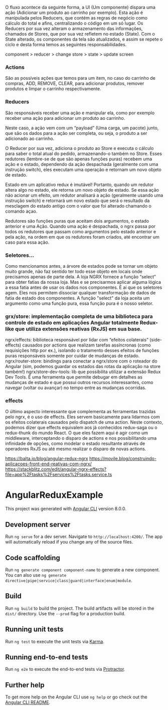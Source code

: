 
O fluxo acontece da seguinte forma, a UI (Um componente) dispara uma ação (Adicionar um produto ao carrinho por exemplo).
Esta ação é manipulada pelos Reducers, que contém as regras de negócio como cálculo do total e afins, centralizando o código em um só lugar.
Os Reducers por sua vez alteram o armazenamento das informações, chamados de Stores, que por sua vez refletem no estado (State).
Com o State alterado, os componentes da tela são atualizados, e assim se repete o ciclo e desta forma temos as seguintes responsabilidades.

component > reducer > change store > state > update screen 


### Actions 

São as possíveis ações que temos para um item, no caso do carrinho de compras, ADD, REMOVE, CLEAR, para adicionar produtos, remover produtos e limpar o carrinho respectivamente.

### Reducers
São responsáveis receber uma ação e manipular ela, como por exemplo receber uma ação para adicionar um produto ao carrinho.

Neste caso, a ação vem com um “payload” (Uma carga, um pacote) junto, que são os dados para a ação ser completa, ou seja, o produto a ser adicionado ao carrinho.

O Reducer por sua vez, adiciona o produto ao Store e executa o cálculo para saber o total atual do pedido, armazenando-o também no Store.
Esses redutores (lembre-se de que são apenas funções puras) recebem uma ação e o estado, dependendo da ação despachada (geralmente com uma instrução switch), eles executam uma operação e retornam um novo objeto de estado.

Estado em um aplicativo redux é imutável! Portanto, quando um redutor altera algo no estado, ele retorna um novo objeto de estado.
Se essa ação não acionar um efeito, um redutor analisará a ação (geralmente usando uma instrução switch) e retornará um novo estado que será o resultado da mesclagem do estado antigo com o valor que foi alterado chamando o comando açao.

Redutores são funções puras que aceitam dois argumentos, o estado anterior e uma Ação. Quando uma ação é despachada, o ngrx passa por todos os redutores que passam como argumentos pelo estado anterior e pela ação, na ordem em que os redutores foram criados, até encontrar um caso para essa ação.

### Seletores…
Como mencionamos antes, a árvore de estados pode se tornar um objeto muito grande, não faz sentido ter todo esse objeto em locais onde precisamos apenas de parte dela.
A loja NGRX fornece a função “select” para obter fatias da nossa loja. Mas e se precisarmos aplicar alguma lógica a essa fatia antes de usar os dados nos componentes.
É aí que os seletores agem. Eles nos permitem dissociar qualquer transformação de dados de fatia de estado dos componentes. A função "select" da loja aceita um argumento como uma função pura, essa função pura é o nosso seletor.


### grx/store: implementação completa de uma biblioteca para controle de estado em aplicações Angular totalmente Redux-like que utiliza extensões reativas (RxJS) em sua base.
ngrx/effects: biblioteca responsável por lidar com “efeitos colaterais” (side-effects) causados por actions que realizam tarefas assíncronas (como requisições http por ex.), isolando o tratamento desses efeitos de funções puras responsáveis somente por cuidar de mudanças de estado.
ngrx/router-store: bindings para conectar a ngrx/store com o roteador do Angular (sim, podemos guardar os estados das rotas da aplicação na store também!)
ngrx/store-dev-tools: lib que possibilita utilizar a extensão Redux Dev Tools. É uma ferramenta que permite debugar em detalhes as mudanças de estado e que possui outros recursos interessantes, como navegar (voltar ou avançar) no tempo entre as mudanças ocorridas.

### effects
O último aspecto interessante que complementa as ferramentas trazidas pelo ngrx, é o uso de effects. Eles servem basicamente para lidarmos com os efeitos colaterais causados pelo dispatch de uma action. Neste contexto, podemos dizer que effects equivalem aos já conhecidos redux-saga ou o redux-thunk do mundo React. O que eles fazem aqui é agir como um middleware, interceptando o disparo de actions e nos possibilitando uma infinidade de opções, como modelar o estado resultante através de operadores RxJS ou até mesmo realizar o disparo de novas actions.


https://balta.io/blog/angular-redux-ngrx
https://movile.blog/construindo-aplicacoes-front-end-reativas-com-ngrx/
https://stackblitz.com/edit/angular-ngrx-effects?file=app%2Ftasks%2Fservices%2Ftasks.service.ts


# AngularReduxExample

This project was generated with [Angular CLI](https://github.com/angular/angular-cli) version 8.0.0.

## Development server

Run `ng serve` for a dev server. Navigate to `http://localhost:4200/`. The app will automatically reload if you change any of the source files.

## Code scaffolding

Run `ng generate component component-name` to generate a new component. You can also use `ng generate directive|pipe|service|class|guard|interface|enum|module`.

## Build

Run `ng build` to build the project. The build artifacts will be stored in the `dist/` directory. Use the `--prod` flag for a production build.

## Running unit tests

Run `ng test` to execute the unit tests via [Karma](https://karma-runner.github.io).

## Running end-to-end tests

Run `ng e2e` to execute the end-to-end tests via [Protractor](http://www.protractortest.org/).

## Further help

To get more help on the Angular CLI use `ng help` or go check out the [Angular CLI README](https://github.com/angular/angular-cli/blob/master/README.md).
